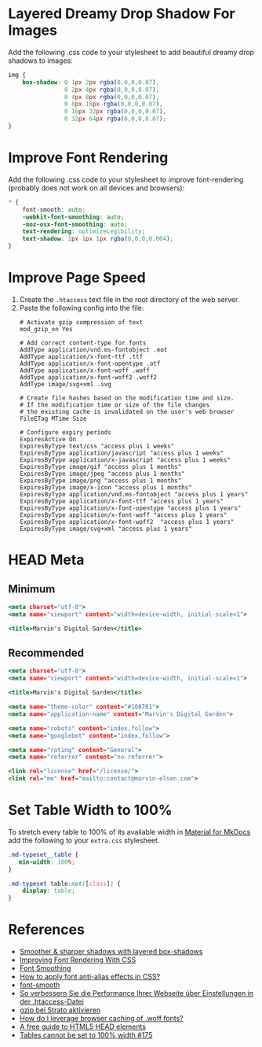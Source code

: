 # Layered Dreamy Drop Shadow For Images
Add the following .css code to your stylesheet to add beautiful dreamy drop shadows to images:
```{.css linenums="1"}
img {
    box-shadow: 0 1px 2px rgba(0,0,0,0.07), 
                0 2px 4px rgba(0,0,0,0.07), 
                0 4px 8px rgba(0,0,0,0.07), 
                0 8px 16px rgba(0,0,0,0.07),
                0 16px 32px rgba(0,0,0,0.07), 
                0 32px 64px rgba(0,0,0,0.07);
}
```

# Improve Font Rendering
Add the following .css code to your stylesheet to improve font-rendering (probably does not work on all devices and browsers):
```{.css linenums="1"}
* {
    font-smooth: auto;
    -webkit-font-smoothing: auto;
    -moz-osx-font-smoothing: auto;
    text-rendering: optimizeLegibility;
    text-shadow: 1px 1px 1px rgba(0,0,0,0.004);
}
```

# Improve Page Speed
1. Create the `.htaccess` text file in the root directory of the web server.
2. Paste the following config into the file:
    ```{.shell linenums="1"}
    # Activate gzip compression of text
    mod_gzip_on Yes
    
    # Add correct content-type for fonts
    AddType application/vnd.ms-fontobject .eot 
    AddType application/x-font-ttf .ttf
    AddType application/x-font-opentype .otf
    AddType application/x-font-woff .woff
    AddType application/x-font-woff2 .woff2
    AddType image/svg+xml .svg

    # Create file hashes based on the modification time and size.
    # If the modification time or size of the file changes
    # the existing cache is invalidated on the user's web browser
    FileETag MTime Size

    # Configure expiry periods
    ExpiresActive On
    ExpiresByType text/css "access plus 1 weeks"
    ExpiresByType application/javascript "access plus 1 weeks"
    ExpiresByType application/x-javascript "access plus 1 weeks"
    ExpiresByType image/gif "access plus 1 months"
    ExpiresByType image/jpeg "access plus 1 months"
    ExpiresByType image/png "access plus 1 months"
    ExpiresByType image/x-icon "access plus 1 months"
    ExpiresByType application/vnd.ms-fontobject "access plus 1 years"
    ExpiresByType application/x-font-ttf "access plus 1 years"
    ExpiresByType application/x-font-opentype "access plus 1 years"
    ExpiresByType application/x-font-woff "access plus 1 years"
    ExpiresByType application/x-font-woff2  "access plus 1 years"
    ExpiresByType image/svg+xml "access plus 1 years"
    ```

# HEAD Meta

## Minimum
```{.html linenums="1"}
<meta charset="utf-8">
<meta name="viewport" content="width=device-width, initial-scale=1">

<title>Marvin's Digital Garden</title>
```

## Recommended
```{.html linenums="1"}
<meta charset="utf-8">
<meta name="viewport" content="width=device-width, initial-scale=1">

<title>Marvin's Digital Garden</title>

<meta name="theme-color" content="#108761">
<meta name="application-name" content="Marvin's Digital Garden">

<meta name="robots" content="index,follow">
<meta name="googlebot" content="index,follow">

<meta name="rating" content="General">
<meta name="referrer" content="no-referrer">

<link rel="license" href="/license/">
<link rel="me" href="mailto:contact@marvin-elsen.com">
```

# Set Table Width to 100%
To stretch every table to 100% of its available width in [Material for MkDocs](https://squidfunk.github.io/mkdocs-material/) add the following to your `extra.css` stylesheet.

```css linenums="1"
.md-typeset__table {
   min-width: 100%;
}

.md-typeset table:not([class]) {
    display: table;
}
```

# References
* [Smoother & sharper shadows with layered box-shadows](https://tobiasahlin.com/blog/layered-smooth-box-shadows/)
* [Improving Font Rendering With CSS](https://medium.com/better-programming/improving-font-rendering-with-css-3383fc358cbc)
* [Font Smoothing](https://tailwindcss.com/docs/font-smoothing)
* [How to apply font anti-alias effects in CSS?](https://stackoverflow.com/questions/17864742/how-to-apply-font-anti-alias-effects-in-css)
* [font-smooth](https://developer.mozilla.org/en-US/docs/Web/CSS/font-smooth)
* [So verbessern Sie die Performance Ihrer Webseite über Einstellungen in der .htaccess-Datei](https://www.strato.de/faq/hosting/so-verbessern-sie-die-performance-ihrer-webseite-ueber-einstellungen-in-der-htaccess-datei/)
* [gzip bei Strato aktivieren ](https://technikkram.net/blog/2013/04/02/gzip-bei-strato-aktivieren/)
* [How do I leverage browser caching of .woff fonts?](https://stackoverflow.com/a/28148035)
* [A free guide to HTML5 HEAD elements](https://htmlhead.dev/)
* [Tables cannot be set to 100% width #175](https://github.com/squidfunk/mkdocs-material/issues/175)
